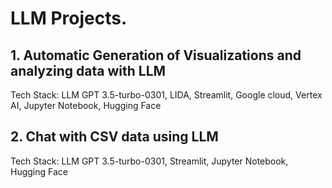 # LLM Projects.

<h2> 1. Automatic Generation of Visualizations and analyzing data with LLM </h2>
<p>Tech Stack:  LLM GPT 3.5-turbo-0301, LIDA, Streamlit, Google cloud, Vertex AI, Jupyter Notebook, Hugging Face </p>

<h2> 2. Chat with CSV data using LLM</h2>
<p>Tech Stack:  LLM GPT 3.5-turbo-0301, Streamlit, Jupyter Notebook, Hugging Face </p>
